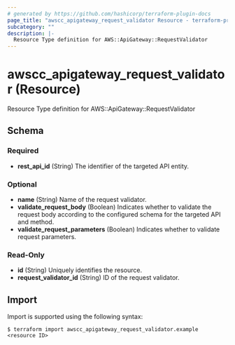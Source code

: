 ```yaml
---
# generated by https://github.com/hashicorp/terraform-plugin-docs
page_title: "awscc_apigateway_request_validator Resource - terraform-provider-awscc"
subcategory: ""
description: |-
  Resource Type definition for AWS::ApiGateway::RequestValidator
---
```


# awscc_apigateway_request_validator (Resource)

Resource Type definition for AWS::ApiGateway::RequestValidator



<!-- schema generated by tfplugindocs -->
## Schema

### Required

- **rest_api_id** (String) The identifier of the targeted API entity.

### Optional

- **name** (String) Name of the request validator.
- **validate_request_body** (Boolean) Indicates whether to validate the request body according to the configured schema for the targeted API and method.
- **validate_request_parameters** (Boolean) Indicates whether to validate request parameters.

### Read-Only

- **id** (String) Uniquely identifies the resource.
- **request_validator_id** (String) ID of the request validator.

## Import

Import is supported using the following syntax:

```shell
$ terraform import awscc_apigateway_request_validator.example <resource ID>
```
